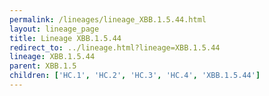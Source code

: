 ```yaml
---
permalink: /lineages/lineage_XBB.1.5.44.html
layout: lineage_page
title: Lineage XBB.1.5.44
redirect_to: ../lineage.html?lineage=XBB.1.5.44
lineage: XBB.1.5.44
parent: XBB.1.5
children: ['HC.1', 'HC.2', 'HC.3', 'HC.4', 'XBB.1.5.44']
---
```

